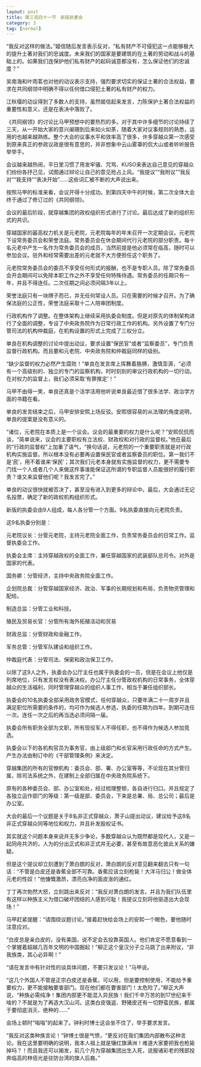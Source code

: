 ```yaml
---
layout: post
title: 第三百四十一节　新版执委会
category: 3
tag: [normal]
---
```


“我反对这样的做法。”姬信随后发言表示反对，“私有财产不可侵犯这一点能够极大的提升土著对我们的忠诚度。未来我们的国家是要建筑的在土著的劳动和战斗的基础上的。如果我们连保护他们私有财产的起码诚意都没有，怎么保证他们的忠诚度？”

吴南海和叶雨茗也对他的动议表示支持，强烈要求切实的保证土著的合法权益，要求在共同纲领中明确不得以任何借口侵犯土著的私有财产的权力。

江秋堰的动议得到了多数人的支持，虽然姬信起来发言，力陈保护土著合法权益的重要性和意义，还是在表决中落败了。

《共同纲领》的讨论比马甲预想中的要热烈的多。对于其中许多细节的讨论持续了三天，从一开始大家的意兴阑珊到后来如火如荼，随着大家对议事规则的熟悉，运用的也越来越熟练。整个大会的议事水平和效率高了很多，许多穿越众第一次感受到原来真正的参政议政是很有意思的，并非想象中云山雾罩的侃大山或者听听报告举举手。

会议越来越热闹，平日里习惯了用发牢骚、咒骂、KUSO来表达自己意见的穿越众们纷纷各抒己见，试图通过辩论让自己的意见抢占上风。“我提议”“我附议”“我反对”“我支持”“表决开始”……这些词汇被不断的大声说出来。

按照马甲的标准来看，会议开得十分成功。到第四天中午的时候，第二次全体大会终于通过了修订过的《共同纲领》。

会议的最后阶段，就穿越集团的政权组织形式进行了讨论。最后达成了新的组织形式的共识。

穿越国家的最高权力机关是元老院，元老院每年的年末召开一次定期会议。元老院下设常务委员会和荣誉法庭。常务委员会在休会期间代行元老院的部分职责。每十名元老中产生一名作为常务委员会的成员，当然前提是他必须常在临高，随时可以参加会议。驻外和经常需要出差的元老就不大方便担任这个职务了。

元老院常务委员会的委员不享受任何形式的报酬，也不是专职人员。除了常务委员会开会期间可以免除本职工作之外不享受任何特殊待遇。常务委员的任期只有一年，并且不得连任。二次任期之间必须间隔3年以上。

荣誉法庭只有一块牌子而已，并无任何常设人员。只在需要的时候才召开。为了确保法庭的公正性，荣誉法庭采取十二人陪审团制度。

行政机构作了调整。在整体架构上继续采用执委会制度。但是对原先的体制架构进行了全面的调整，专设了中央政务院作为日常行政工作的机构。另外设置了专门分管司法的机构仲裁庭，在机构设置的形式上完成了三权分立。

单良在机构调整的讨论中提出动议，要求设置“保民官”或者“监察委员”，专门负责监督行政机构。而且要和元老院、中央政务院和仲裁庭同样的级别。

“缺少监督的权力必然产生腐败！”单良在发言席上挥舞着胳膊，激情澎湃，“必须有一个高级别的、独立的专门的监察机构，时时刻刻的审议行政机构的一切行动。在对权力的监督上，我们必须采取‘有罪推定’！”

马甲不由得一笑，单良还真是个活学活用他听说单良最近借了很多法学、政治学方面的书籍在看。

单良的发言结束之后，马甲安排安熙上场反驳。安熙很容易的从法理的角度说明，单良的提案是没有意义的。

“诸位，元老院在本质上是一个议会。议会的最重要的权力是什么呢？”安熙侃侃而谈，“简单说来，议会的主要职权有立法权、财政权和对行政的监督权。”他在最后的“行政的监督权”上加重了语气，“换句话说，元老院的一个重要职责就是对行政机构实施监督。所以根本没有必要再设置保民官或者监察委员的职位。第一我们不是‘民’，用不着谁来‘保民’；其次我们元老本身就有实施监督的权力，更不需要专门找一个人或者几个人来做这件事谁能保证这所谓的专职监督人员能很好的履行职责？谁又来监督他们呢？我发言完了。”

单良的动议很快就被否决了，甚至没有进入到更多的辩论中。最后，大会通过无记名投票，确定了新的政权机构组织形式。

新版的执委会由9人组成，每人各分管一个方面。9名执委直接向元老院负责。

这9名执委分别是：

元老院议长：分管元老院，主持元老院全面工作，负责常务委员会的日常工作。监督执委会工作。

执委会主席：主持穿越政权的全面工作，兼任穿越国家的武装部队总司令。对外是国家的代表。

国务卿：分管经济，主持中央政务院全面工作。

企划院总裁：分管穿越国家经济、政治、军事的长期规划和布局，负责物资管理和配给。

制造总监：分管工业和科技。

殖民及贸易长官：分管所有海外拓殖活动和贸易

财政总监：分管财政和金融工作。

军务总管：分管军队建设和组织工作。

仲裁庭代表：分管司法、保密和政治保卫工作。

以除了这9人之外，执委会办公厅主任也属于执委会的一员，但是在会议上他仅是列席地位，只有发言权没有表决权。办公厅主任分管政权机构的日常事务，全体穿越众的生活福利，同时管理穿越众的组织人事工作，相当于兼任组织部长。

执委会的10名执委全部采用政务官模式，任何穿越众，只要年满二十一周岁并且满足职位所需要的条件的，均可作为候选人参选，执委的任期为四年。到期可连任一次。连任一次之后的再当选必须间隔一届。

执委会所有职务全部为文职，所有现役军人不得任职，也不得作为候选人参加竞选。

执委会以下的各机构官员为事务官，由上级部门和长官采用行政任命的方式产生。产生办法由制订中的《干部管理条例》来决定。

穿越集团的所有的官僚机构：委员会、部、署、办公室等等，不论现在其分管归属，除司法系统之外，在建制上全部归属在中央政务院系统下。

原有的各种委员会、部、办公室和处，经过梳理整顿，各自进行归口。并且规定了各独立运作部门的等级：第一级是部、委员会，下来是总署、局、总公司；最后是办公室。

大会的最后一个议题是关于8名非正式穿越众，萧子山提出动议，建议给予这8名非正式穿越众同等地位和权力，并且补发股权证书。

其实就这个问题本身来说并无多少争论，多数穿越众认为既然都是现代人，又是一起同舟共济的，人为的分出正式和非正式并无必要，甚至有故意恶化彼此关系的嫌疑。

但是这个提议却立刻遭到了萧白朗的反对，萧白朗的反对意见翻来翻去只有一句话：“不管是白皮还是香蕉全部不可靠。香蕉应该立刻枪毙！大洋马归公！做全体元老的性奴！”他慷慨激昂，漂亮白净的面皮涨的通红。

丁丁再次勃然大怒，立刻跳出来反对：“我反对萧白朗的发言。并且为我们队伍里有这样以种族主义为借口破坏团结的人感到可耻！我提议立刻将他驱逐出大会现场！”

马甲赶紧提醒：“请围绕议题讨论。”接着赶快给会场上的安熙一个眼色，要他随时注意应对。

“白皮总是亲白皮的，没有美国，说不定会去投靠英国人。他们肯定不愿意看到一个掌握着超越几百年文明的中国掘起！”柳正这个皇汉分子立马跳了出来附议，“非我族类，其心必异啊！”

“请在发言中有针对性的谈具体问题，不要只发议论！”马甲说。

“这几个外国人不管是正宗白皮还是香蕉，可以用，但是要控制使用，不能给予重要权力，更不能接触要害部门。现在他们都在要害部门！太危险了。”柳正大声说，“种族必需纯净！集团内部更不能混入异民族！我们千辛万苦的到17世纪来干啥的？不就是为了再造大汉山河。这类白皮强盗、野猪皮还有一切野蛮民族，都属于要彻底消灭、绝种的……”

会场上顿时“嗡嗡”的起来了。钟利时博士这会坐不住了，举手要求发言。

“我反对这类种族言论！”钟博士很是气愤，“更反对在我们集团内部散布这种言论。我在这里要明确的说明，我本人祖上就是镶红旗满洲！难道大家要把我也枪毙掉吗？！而且我还可以揭发，前几个月为穿越集团出生入死，说服诸彩老的残部投奔临高的林佰光是驻防台湾的旗人后裔。”